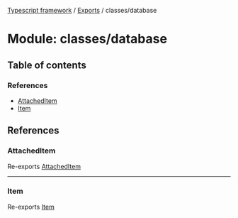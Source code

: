 [Typescript framework](../index.md) / [Exports](../modules.md) / classes/database

# Module: classes/database

## Table of contents

### References

- [AttachedItem](classes_database.md#attacheditem)
- [Item](classes_database.md#item)

## References

### AttachedItem

Re-exports [AttachedItem](../classes/classes_database_AttachedItem.AttachedItem-1.md)

___

### Item

Re-exports [Item](../classes/classes_database_Item.Item-1.md)
